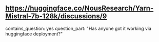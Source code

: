 ## https://huggingface.co/NousResearch/Yarn-Mistral-7b-128k/discussions/9

contains_question: yes
question_part: "Has anyone got it working via huggingface deployment?"